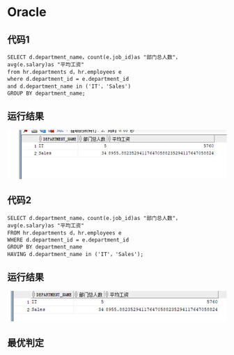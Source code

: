 # Oracle
###
## 代码1
```
SELECT d.department_name，count(e.job_id)as "部门总人数"，
avg(e.salary)as "平均工资"
from hr.departments d，hr.employees e
where d.department_id = e.department_id
and d.department_name in ('IT'，'Sales')
GROUP BY department_name;
```
## 运行结果
![sql1](https://github.com/mzy1997/Oracle/blob/master/sql1.png)

## 代码2
```
SELECT d.department_name，count(e.job_id)as "部门总人数"，
avg(e.salary)as "平均工资"
FROM hr.departments d，hr.employees e
WHERE d.department_id = e.department_id
GROUP BY department_name
HAVING d.department_name in ('IT'，'Sales');
```
## 运行结果
![sql2](https://github.com/mzy1997/Oracle/blob/master/sql2.png)

## 最优判定
